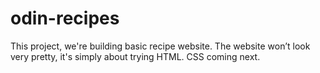 # odin-recipes
This project, we're building basic recipe website. The website won’t look very pretty, it's simply about trying HTML. CSS coming next.
